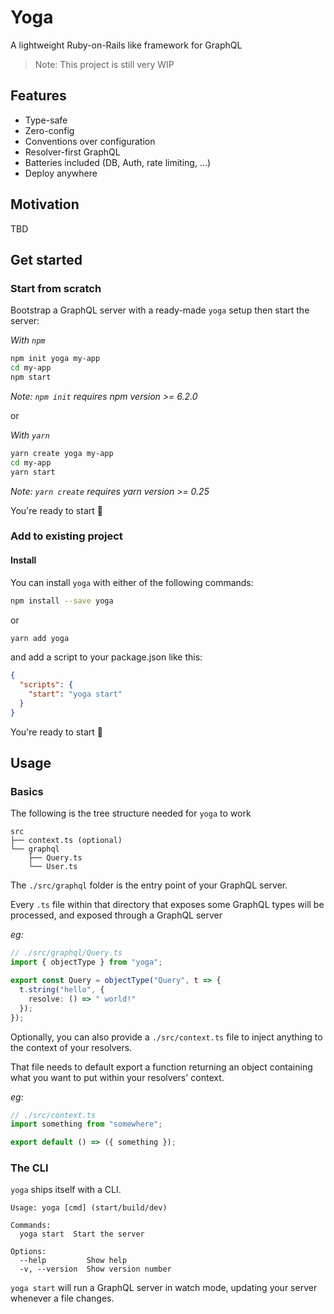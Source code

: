 # Yoga

A lightweight Ruby-on-Rails like framework for GraphQL

> Note: This project is still very WIP

## Features

- Type-safe
- Zero-config
- Conventions over configuration
- Resolver-first GraphQL
- Batteries included (DB, Auth, rate limiting, ...)
- Deploy anywhere

## Motivation

TBD

## Get started

### Start from scratch

Bootstrap a GraphQL server with a ready-made `yoga` setup then
start the server:

_With `npm`_

```bash
npm init yoga my-app
cd my-app
npm start
```

_Note: `npm init` requires npm version >= 6.2.0_

or

_With `yarn`_

```bash
yarn create yoga my-app
cd my-app
yarn start
```

_Note: `yarn create` requires yarn version >= 0.25_

You're ready to start 🙌

### Add to existing project

#### Install

You can install `yoga` with either of the following commands:

```bash
npm install --save yoga
```

or

```bash
yarn add yoga
```

and add a script to your package.json like this:

```json
{
  "scripts": {
    "start": "yoga start"
  }
}
```

You're ready to start 🙌

## Usage

### Basics

The following is the tree structure needed for `yoga` to work

```
src
├── context.ts (optional)
└── graphql
    ├── Query.ts
    └── User.ts
```

The `./src/graphql` folder is the entry point of your GraphQL server.

Every `.ts` file within that directory that exposes some GraphQL types will be processed, and exposed through a GraphQL server

_eg:_

```ts
// ./src/graphql/Query.ts
import { objectType } from "yoga";

export const Query = objectType("Query", t => {
  t.string("hello", {
    resolve: () => " world!"
  });
});
```

Optionally, you can also provide a `./src/context.ts` file to inject anything to the context of your resolvers.

That file needs to default export a function returning an object containing what you want to put within your resolvers' context.

_eg:_

```ts
// ./src/context.ts
import something from "somewhere";

export default () => ({ something });
```

### The CLI

`yoga` ships itself with a CLI.

```
Usage: yoga [cmd] (start/build/dev)

Commands:
  yoga start  Start the server

Options:
  --help         Show help
  -v, --version  Show version number
```

`yoga start` will run a GraphQL server in watch mode, updating your server whenever a file changes.
